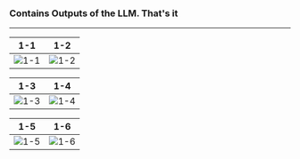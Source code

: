 ### Contains Outputs of the LLM. That's it 

<hr>

| 1-1 | 1-2 |
|---------|---------|
| ![1-1](https://github.com/Gaurav-Van/llama_7B_Quantized_Interaction/assets/50765800/fc609ab6-c18a-4ea6-a567-1de8fc6d155f) | ![1-2](https://github.com/Gaurav-Van/llama_7B_Quantized_Interaction/assets/50765800/8fcc928f-a912-4473-a724-1cf7cc53a91b) |

| 1-3 | 1-4 |
|---------|---------|
| ![1-3](https://github.com/Gaurav-Van/llama_7B_Quantized_Interaction/assets/50765800/1b9504cc-b3a9-4b7d-b84d-3ad8abefbde4) | ![1-4](https://github.com/Gaurav-Van/llama_7B_Quantized_Interaction/assets/50765800/15ad65e4-3322-4d34-b2b6-4b36d9dc9fba) |

| 1-5 | 1-6 |
|---------|---------|
| ![1-5](https://github.com/Gaurav-Van/llama_7B_Quantized_Interaction/assets/50765800/67b18214-1708-443a-8ead-027be634425b) | ![1-6](https://github.com/Gaurav-Van/llama_7B_Quantized_Interaction/assets/50765800/5d36ef5a-e556-4707-b7bb-5a28824f2f0a)|







